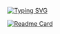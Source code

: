 <a href="https://git.io/typing-svg"><img src="https://readme-typing-svg.herokuapp.com?font=Fira+Code&duration=10000&pause=2000&color=0CF711&width=435&lines=BRAIN+IN+DEVELOPMENT" alt="Typing SVG" /></a>

[![Readme Card](https://github-readme-stats.vercel.app/api/pin/?username=Rezonanzze&repo=Cosette-Discord-Bot)](https://github.com/Rezonanzze/Cosette-Discord-Bot)

